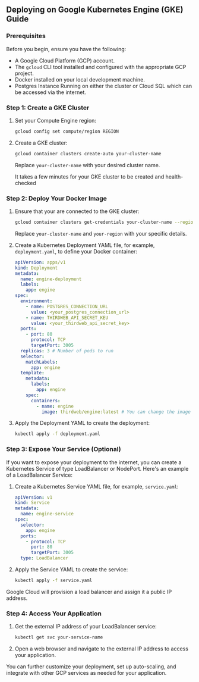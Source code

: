 ## Deploying on Google Kubernetes Engine (GKE) Guide

### Prerequisites

Before you begin, ensure you have the following:

- A Google Cloud Platform (GCP) account.
- The `gcloud` CLI tool installed and configured with the appropriate GCP project.
- Docker installed on your local development machine.
- Postgres Instance Running on either the cluster or Cloud SQL which can be accessed via the internet.

### Step 1: Create a GKE Cluster

1. Set your Compute Engine region:

   ```bash
   gcloud config set compute/region REGION
   ```

2. Create a GKE cluster:

   ```bash
   gcloud container clusters create-auto your-cluster-name
   ```

   Replace `your-cluster-name` with your desired cluster name.

   It takes a few minutes for your GKE cluster to be created and health-checked

### Step 2: Deploy Your Docker Image

1. Ensure that your are connected to the GKE cluster:

   ```bash
   gcloud container clusters get-credentials your-cluster-name --region your-regsion
   ```

   Replace `your-cluster-name` and `your-region` with your specific details.

2. Create a Kubernetes Deployment YAML file, for example, `deployment.yaml`, to define your Docker container:

   ```yaml
   apiVersion: apps/v1
   kind: Deployment
   metadata:
     name: engine-deployment
     labels:
       app: engine
   spec:
     environment:
       - name: POSTGRES_CONNECTION_URL
         value: <your_postgres_connection_url>
       - name: THIRDWEB_API_SECRET_KEU
         value: <your_thirdweb_api_secret_key>
     ports:
       - port: 80
         protocol: TCP
         targetPort: 3005
     replicas: 3 # Number of pods to run
     selector:
       matchLabels:
         app: engine
     template:
       metadata:
         labels:
           app: engine
       spec:
         containers:
           - name: engine
             image: thirdweb/engine:latest # You can change the image tag as needed.
   ```

3. Apply the Deployment YAML to create the deployment:

   ```bash
   kubectl apply -f deployment.yaml
   ```

### Step 3: Expose Your Service (Optional)

If you want to expose your deployment to the internet, you can create a Kubernetes Service of type LoadBalancer or NodePort. Here's an example of a LoadBalancer Service:

1. Create a Kubernetes Service YAML file, for example, `service.yaml`:

   ```yaml
   apiVersion: v1
   kind: Service
   metadata:
     name: engine-service
   spec:
     selector:
       app: engine
     ports:
       - protocol: TCP
         port: 80
         targetPort: 3005
     type: LoadBalancer
   ```

2. Apply the Service YAML to create the service:

   ```bash
   kubectl apply -f service.yaml
   ```

Google Cloud will provision a load balancer and assign it a public IP address.

### Step 4: Access Your Application

1. Get the external IP address of your LoadBalancer service:

   ```bash
   kubectl get svc your-service-name
   ```

2. Open a web browser and navigate to the external IP address to access your application.

You can further customize your deployment, set up auto-scaling, and integrate with other GCP services as needed for your application.

